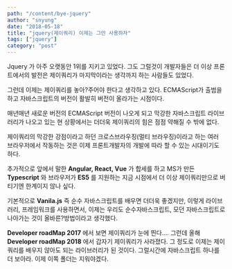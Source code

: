 ```yaml
---
path: "/content/bye-jquery"
author: "snyung"
date: "2018-05-18"
title: "jquery(제이쿼리) 이제는 그만 사용하자"
tags: ["jquery"]
category: "post"
---
```


Jquery 가 아주 오랫동안 1위를 지키고 있었다. 그도 그럴것이 개발자들은 더 이상 프론트에서의 발전은 제이쿼리가 마지막이라는 생각까지 하는 사람들도 있었다. 
<br/>

그런데 이제는 제이쿼리를 놓아?주어야 한다고 생각하고 있다. ECMAScript가 출범을 하고 자바스크립트의 버전이 활발히 버전이 올라가는 시점이다.
<br/>

매년매년 새로운 버전의 ECMAScript 버전이 나오게 되고 막강한 자바스크립트 라이브러리가 나오고 있는 현 상황에서는 더더욱 제이쿼리의 힘은 점점 약해질 수 밖에 없다.
<br/>

제이쿼리의 막강한 강점이라고 하던 크로스브라우징(멀티 브라우징)이라고 하는 여러 브라우저에서 작동하는 것은 이제 프론트개발자의 개발에 따라 할 수 있는 시대이기도 하다.
<br/>

추가적으로 앞에서 말한 **Angular, React, Vue** 가 합세를 하고 MS가 만든 **Typescript** 와 브라우저가 **ES5** 를 지원하는 지금 시점에서 더 이상 제이쿼리만으로 버티기엔 한계이지 않나 싶다. 
<br/>

기본적으로 **Vanila.js** 즉 순수 자바스크립트를 배우면 더더욱 좋겠지만, 이렇게 라이브러리, 프레임워크를 사용하면서, 이제는 우리도 순수자바스크립트, 모던 자바스크립트로 나아가는 것이 올바른?방법이라고 생각했다.
<br/>

**Developer roadMap 2017** 에서 보면 제이쿼리가 눈에 띈다.... 그런데 올해 **Developer roadMap 2018** 에서 갑자기 제이쿼리가 사라졌다. 그 정도로 이제는 제이쿼리를 배우지 않아도 되는 라이브러리가 된 것이다. 그럴시간에 자바스크립트 하나를 더 보아라. 이제 이쪽 폴더는 지워야겠다.